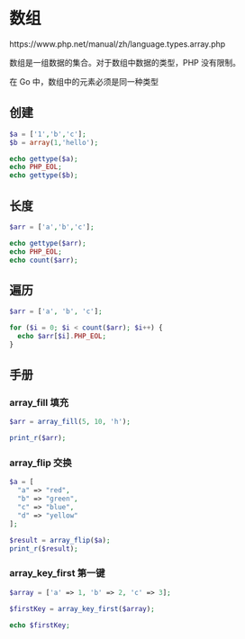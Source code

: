 # 数组

<div class="o">https://www.php.net/manual/zh/language.types.array.php</div>

数组是一组数据的集合。对于数组中数据的类型，PHP 没有限制。

<div class="banner">在 Go 中，数组中的元素必须是同一种类型</div>

## 创建

<div class="run"></div>

```php
$a = ['1','b','c'];
$b = array(1,'hello');

echo gettype($a);
echo PHP_EOL;
echo gettype($b);
```

## 长度

<div class="run"></div>

```php
$arr = ['a','b','c'];

echo gettype($arr);
echo PHP_EOL;
echo count($arr);
```

## 遍历

<div class="run"></div>

```php
$arr = ['a', 'b', 'c'];

for ($i = 0; $i < count($arr); $i++) {
  echo $arr[$i].PHP_EOL;
}
```

## 手册

### array_fill 填充

<div class="run"></div>

```php
$arr = array_fill(5, 10, 'h');

print_r($arr);
```

### array_flip 交换

<div class="run"></div>

```php
$a = [
  "a" => "red",
  "b" => "green",
  "c" => "blue",
  "d" => "yellow"
];

$result = array_flip($a);
print_r($result);
```

### array_key_first 第一键

<div class="run"></div>

```php
$array = ['a' => 1, 'b' => 2, 'c' => 3];

$firstKey = array_key_first($array);

echo $firstKey;
```
